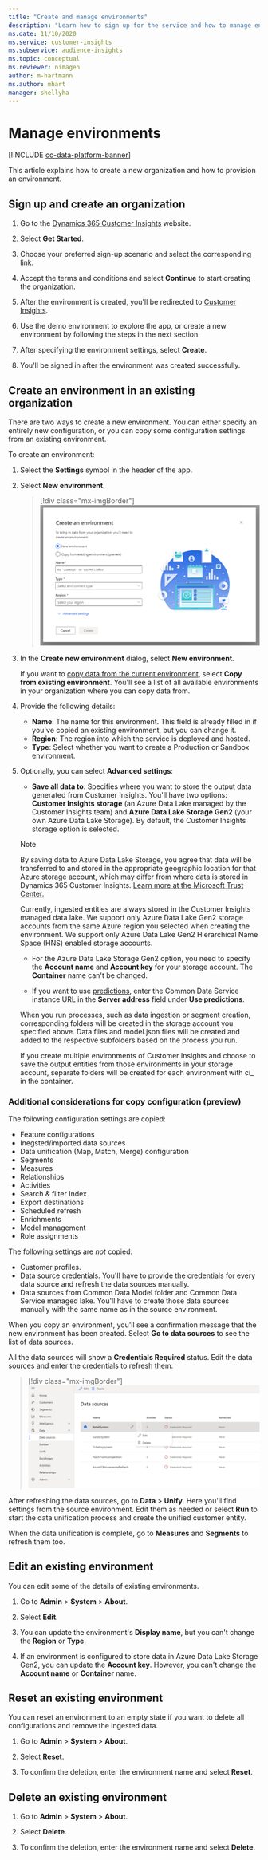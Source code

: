 ```yaml
---
title: "Create and manage environments"
description: "Learn how to sign up for the service and how to manage environments."
ms.date: 11/10/2020
ms.service: customer-insights
ms.subservice: audience-insights
ms.topic: conceptual
ms.reviewer: nimagen
author: m-hartmann
ms.author: mhart
manager: shellyha
---
```


# Manage environments

[!INCLUDE [cc-data-platform-banner](../includes/cc-data-platform-banner.md)]

This article explains how to create a new organization and how to provision an environment.

## Sign up and create an organization

1. Go to the [Dynamics 365 Customer Insights](https://dynamics.microsoft.com/ai/customer-insights/) website.

2. Select **Get Started**.

3. Choose your preferred sign-up scenario and select the corresponding link.

4. Accept the terms and conditions and select **Continue** to start creating the organization.

5. After the environment is created, you'll be redirected to [Customer Insights](https://home.ci.ai.dynamics.com).

6. Use the demo environment to explore the app, or create a new environment by following the steps in the next section.

7. After specifying the environment settings, select **Create**.

8. You'll be signed in after the environment was created successfully.

## Create an environment in an existing organization

There are two ways to create a new environment. You can either specify an entirely new configuration, or you can copy some configuration settings from an existing environment.

To create an environment:

1. Select the **Settings** symbol in the header of the app.

1. Select **New environment**.

   > [!div class="mx-imgBorder"]
   > ![Environment settings](media/environment-settings-dialog.png)

1. In the **Create new environment** dialog, select **New environment**.

   If you want to [copy data from the current environment](#additional-considerations-for-copy-configuration-preview), select **Copy from existing environment**. You'll see a list of all available environments in your organization where you can copy data from.

1. Provide the following details:
   - **Name**: The name for this environment. This field is already filled in if you've copied an existing environment, but you can change it.
   - **Region**: The region into which the service is deployed and hosted.
   - **Type**: Select whether you want to create a Production or Sandbox environment.

2. Optionally, you can select **Advanced settings**:

   - **Save all data to**: Specifies where you want to store the output data generated from Customer Insights. You'll have two options: **Customer Insights storage** (an Azure Data Lake managed by the Customer Insights team) and **Azure Data Lake Storage Gen2** (your own Azure Data Lake Storage). By default, the Customer Insights storage option is selected.

   > [!NOTE]
   > By saving data to Azure Data Lake Storage, you agree that data will be transferred to and stored in the appropriate geographic location for that Azure storage account, which may differ from where data is stored in Dynamics 365 Customer Insights. [Learn more at the Microsoft Trust Center.](https://www.microsoft.com/trust-center)
   >
   > Currently, ingested entities are always stored in the Customer Insights managed data lake.
   > We support only Azure Data Lake Gen2 storage accounts from the same Azure region you selected when creating the environment.
   > We support only Azure Data Lake Gen2 Hierarchical Name Space (HNS) enabled storage accounts.

   - For the Azure Data Lake Storage Gen2 option, you need to specify the **Account name** and **Account key** for your storage account. The **Container** name can't be changed.
   
   - If you want to use [predictions](predictions.md), enter the Common Data Service instance URL in the **Server address** field under **Use predictions**.

   When you run processes, such as data ingestion or segment creation, corresponding folders will be created in the storage account you specified above. Data files and model.json files will be created and added to the respective subfolders based on the process you run.

   If you create multiple environments of Customer Insights and choose to save the output entities from those environments in your storage account, separate folders will be created for each environment with ci_<environmentid> in the container.

### Additional considerations for copy configuration (preview)

The following configuration settings are copied:

- Feature configurations
- Inegsted/imported data sources
- Data unification (Map, Match, Merge) configuration
- Segments
- Measures
- Relationships
- Activities
- Search & filter Index
- Export destinations
- Scheduled refresh
- Enrichments
- Model management
- Role assignments

The following settings are *not* copied:

- Customer profiles.
- Data source credentials. You'll have to provide the credentials for every data source and refresh the data sources manually.
- Data sources from Common Data Model folder and Common Data Service managed lake. You'll have to create those data sources manually with the same name as in the source environment.

When you copy an environment, you'll see a confirmation message that the new environment has been created. Select **Go to data sources** to see the list of data sources.

All the data sources will show a **Credentials Required** status. Edit the data sources and enter the credentials to refresh them.

> [!div class="mx-imgBorder"]
> ![Data sources copied](media/data-sources-copied.png)

After refreshing the data sources, go to **Data** > **Unify**. Here you'll find settings from the source environment. Edit them as needed or select **Run** to start the data unification process and create the unified customer entity.

When the data unification is complete, go to **Measures** and **Segments** to refresh them too.

## Edit an existing environment

You can edit some of the details of existing environments.

1. Go to **Admin** > **System** > **About**.

1. Select **Edit**.

1. You can update the environment's **Display name**, but you can't change the **Region** or **Type**.

1. If an environment is configured to store data in Azure Data Lake Storage Gen2, you can update the **Account key**. However, you can't change the **Account name** or **Container** name.

## Reset an existing environment

You can reset an environment to an empty state if you want to delete all configurations and remove the ingested data.

1.	Go to **Admin** > **System** > **About**.

2.	Select **Reset**. 

3.	To confirm the deletion, enter the environment name and select **Reset**.


## Delete an existing environment

1. Go to **Admin** > **System** > **About**.

1. Select **Delete**.

1. To confirm the deletion, enter the environment name and select **Delete**.
